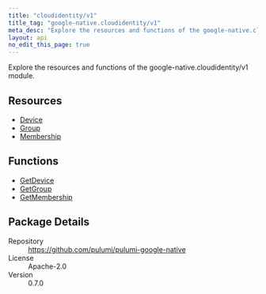 ```yaml
---
title: "cloudidentity/v1"
title_tag: "google-native.cloudidentity/v1"
meta_desc: "Explore the resources and functions of the google-native.cloudidentity/v1 module."
layout: api
no_edit_this_page: true
---
```


<!-- WARNING: this file was generated by Pulumi Docs Generator. -->
<!-- Do not edit by hand unless you're certain you know what you are doing! -->

Explore the resources and functions of the google-native.cloudidentity/v1 module.

<h2 id="resources">Resources</h2>
<ul class="api">
    <li><a href="device" title="Device"><span class="symbol resource"></span>Device</a></li>
    <li><a href="group" title="Group"><span class="symbol resource"></span>Group</a></li>
    <li><a href="membership" title="Membership"><span class="symbol resource"></span>Membership</a></li>
</ul>

<h2 id="functions">Functions</h2>
<ul class="api">
    <li><a href="getdevice" title="GetDevice"><span class="symbol function"></span>GetDevice</a></li>
    <li><a href="getgroup" title="GetGroup"><span class="symbol function"></span>GetGroup</a></li>
    <li><a href="getmembership" title="GetMembership"><span class="symbol function"></span>GetMembership</a></li>
</ul>

<h2 id="package-details">Package Details</h2>
<dl class="package-details">
	<dt>Repository</dt>
	<dd><a href="https://github.com/pulumi/pulumi-google-native">https://github.com/pulumi/pulumi-google-native</a></dd>
	<dt>License</dt>
	<dd>Apache-2.0</dd>
	<dt>Version</dt>
	<dd>0.7.0</dd>
</dl>

